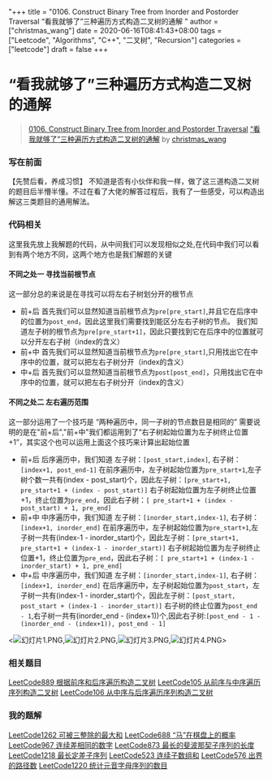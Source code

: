 "+++
title = "0106. Construct Binary Tree from Inorder and Postorder Traversal “看我就够了”三种遍历方式构造二叉树的通解 "
author = ["christmas_wang"]
date = 2020-06-16T08:41:43+08:00
tags = ["Leetcode", "Algorithms", "C++", "二叉树", "Recursion"]
categories = ["leetcode"]
draft = false
+++

# “看我就够了”三种遍历方式构造二叉树的通解

> [0106. Construct Binary Tree from Inorder and Postorder Traversal](https://leetcode-cn.com/problems/construct-binary-tree-from-inorder-and-postorder-traversal/)
> [“看我就够了”三种遍历方式构造二叉树的通解](https://leetcode-cn.com/problems/construct-binary-tree-from-inorder-and-postorder-traversal/solution/kan-wo-jiu-gou-liao-san-chong-bian-li-fang-shi-g-2/) by [christmas_wang](https://leetcode-cn.com/u/christmas_wang/)

### 写在前面
【先赞后看，养成习惯】
不知道是否有小伙伴和我一样，做了这三道构造二叉树的题目后半懵半懂。不过在看了大佬的解答过程后，我有了一些感受，可以构造出解这三类题目的通用解法。

### 代码相关
这里我先放上我解题的代码，从中间我们可以发现相似之处,在代码中我们可以看到有两个地方不同，这两个地方也是我们解题的关键
#### 不同之处一 寻找当前根节点
这一部分总的来说是在寻找可以将左右子树划分开的根节点
- 前+后
 首先我们可以显然知道当前根节点为`pre[pre_start]`,并且它在后序中的位置为`post_end`，因此这里我们需要找到能区分左右子树的节点。
 我们知道左子树的根节点为`pre[pre_start+1]`，因此只要找到它在后序中的位置就可以分开左右子树（index的含义）
- 前+中
 首先我们可以显然知道当前根节点为`pre[pre_start]`,只用找出它在中序中的位置，就可以把左右子树分开（index的含义）
- 中+后
 首先我们可以显然知道当前根节点为`post[post_end]`，只用找出它在中序中的位置，就可以把左右子树分开（index的含义）


#### 不同之处二 左右遍历范围
这一部分运用了一个技巧是 “两种遍历中，同一子树的节点数目是相同的”
需要说明的是在"前+后","前+中"我们都运用到了“右子树起始位置为左子树终止位置+1”，其实这个也可以运用上面这个技巧来计算出起始位置
- 前+后
  后序遍历中，我们知道 左子树：`[post_start,index]`, 右子树：`[index+1, post_end-1]`
  在前序遍历中，左子树起始位置为`pre_start+1`,左子树个数一共有(index - post_start)个，因此左子树：`[pre_start+1, pre_start+1 + (index - post_start)]`
  右子树起始位置为左子树终止位置+1，终止位置为`pre_end`，因此右子树：`[ pre_start+1 + (index - post_start) + 1, pre_end]`
- 前+中
  中序遍历中，我们知道 左子树：`[inorder_start,index-1]`, 右子树：`[index+1, inorder_end]`
  在前序遍历中，左子树起始位置为`pre_start+1`,左子树一共有(index-1 - inorder_start)个，因此左子树：`[pre_start+1, pre_start+1 + (index-1 - inorder_start)]`
  右子树起始位置为左子树终止位置+1，终止位置为`pre_end`，因此右子树：`[ pre_start+1 + (index-1 - inorder_start) + 1, pre_end]`
- 中+后
  中序遍历中，我们知道 左子树：`[inorder_start,index-1]`, 右子树：`[index+1, inorder_end]`
  在后序遍历中，左子树起始位置为`post_start`，左子树一共有(index-1 - inorder_start)个，因此左子树：`[post_start, post_start + (index-1 - inorder_start)]`
  右子树的终止位置为`post_end - 1`,右子树一共有(inorder_end - (index+1))个,因此右子树:`[post_end - 1 - (inorder_end - (index+1)), post_end - 1]`

<![幻灯片1.PNG](https://pic.leetcode-cn.com/3fdcb62791ffff37a1f04511ef386da4e3aaf1d7417c48d0861d5c5903070ed9-%E5%B9%BB%E7%81%AF%E7%89%871.PNG),![幻灯片2.PNG](https://pic.leetcode-cn.com/da0579653aa42c32b824a0cbabefb4f3a3ed8bf7a761f1d512467649d959fa2a-%E5%B9%BB%E7%81%AF%E7%89%872.PNG),![幻灯片3.PNG](https://pic.leetcode-cn.com/30c31a015a3aa473fbede48ec6044afec542cc5443ba31cb0eb81769a8245088-%E5%B9%BB%E7%81%AF%E7%89%873.PNG),![幻灯片4.PNG](https://pic.leetcode-cn.com/2af484d91fc681d752b70dd20d30f63fb0647e3f55eb1dfd55c49eb2f559f82c-%E5%B9%BB%E7%81%AF%E7%89%874.PNG)>
### 相关题目
[LeetCode889 根据前序和后序遍历构造二叉树](https://leetcode-cn.com/problems/construct-binary-tree-from-preorder-and-postorder-traversal/)
[LeetCode105 从前序与中序遍历序列构造二叉树](https://leetcode-cn.com/problems/construct-binary-tree-from-preorder-and-inorder-traversal/)
[LeetCode106 从中序与后序遍历序列构造二叉树](https://leetcode-cn.com/problems/construct-binary-tree-from-inorder-and-postorder-traversal/)
### 我的题解
[LeetCode1262 可被三整除的最大和](https://leetcode-cn.com/problems/greatest-sum-divisible-by-three/solution/dong-tai-gui-hua-yu-zhuang-tai-zhuan-yi-by-christm/)
[LeetCode688 “马”在棋盘上的概率](https://leetcode-cn.com/problems/knight-probability-in-chessboard/solution/zhuang-tai-ji-de-zai-ci-ying-yong-by-christmas_wan/)
[LeetCode967 连续差相同的数字](https://leetcode-cn.com/problems/numbers-with-same-consecutive-differences/solution/cun-chu-kong-jian-ke-bian-de-dpshu-zu-by-christmas/)
[LeetCode873 最长的斐波那契子序列的长度](https://leetcode-cn.com/problems/length-of-longest-fibonacci-subsequence/solution/zhuang-tai-ding-yi-hen-shi-zhong-yao-by-christmas_/)
[LeetCode1218 最长定差子序列](https://leetcode-cn.com/problems/longest-arithmetic-subsequence-of-given-difference/solution/yi-dao-jian-dan-de-dong-tai-gui-hua-de-you-hua-wen/)
[LeetCode523 连续子数组和](https://leetcode-cn.com/problems/continuous-subarray-sum/solution/qian-zhui-he-yu-intmapde-zai-ci-ying-yong-by-chris/)
[LeetCode576 出界的路径数](https://leetcode-cn.com/problems/out-of-boundary-paths/solution/zhuang-tai-ji-du-shi-zhuang-tai-ji-by-christmas_wa/)
[LeetCode1220 统计元音字母序列的数目](https://leetcode-cn.com/problems/count-vowels-permutation/solution/dang-wo-men-zai-tan-dong-tai-gui-hua-de-shi-hou-wo/)
